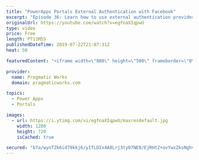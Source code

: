```yaml
---
title: "PowerApps Portals External Authentication with Facebook"
excerpt: "Episode 36: Learn how to use external authentication provider, Facebook with PowerApps Portals to allow users to register and login to your site easily.   Check out our free PowerApps App In A Day Class: http://success.pragmaticworks.com/aiad  We'd love to build an app for you: http://www.pragmaticworks.com"
originalUrl: https://youtube.com/watch?v=egfnaXIqpwU
type: video
price: Free
length: PT11M5S
publishedDateTime: 2019-07-22T21:07:31Z
heat: 50

featuredContent: "<iframe width=\"800\" height=\"500\" frameborder=\"0\" src=\"https://www.youtube.com/embed/egfnaXIqpwU\" allow=\"accelerometer; autoplay; encrypted-media; gyroscope; picture-in-picture\" allowfullscreen></iframe>"

provider:
  name: Progmatic Works
  domain: pragmaticworks.com

topics:
  - Power Apps
  - Portals

images:
  - url: https://i.ytimg.com/vi/egfnaXIqpwU/maxresdefault.jpg
    width: 1280
    height: 720
    isCached: true

secured: "b7a/wynTZk6id79kkj6/yIfLDIx4A8Lrj3ty07NE8/EjRHtZ+ovYwxZksNghvBBfChokOq2JOu8Rjl80hfjO2dSLTDiOr2AWlI4Ubj/eEyVt+e+0SgOgTtfafeJJZ+bdChrSuZSaa+o07aFEOsjOSkrxLX5Qfibn5z3cp8sBNHdsIo8ke7/1a/SGMEoPIKUlJYlKPEIYqdUND4joiGiqNyPUcSJL9pm5WgWXRardrwBr0ijW7shAv1xKicAAmk02UApfGh/NaMt8oNfdeYYvyxb9MCzLrNk2uVRo/wAgk65PddLjQrtEBOuscSk2FUVmU1O4+FIiilDzrRU0KOb841LdKuXXgmh1cawQ2jFQrIPvFvagp14l3BplSQJHal4rmqBJ4u9Jq7Mse+G85vfR+x+KCy01UEq7KyuG7gOa3uM=;9RbhQhDnlN4YuwWyWeXLBw=="
---
```


